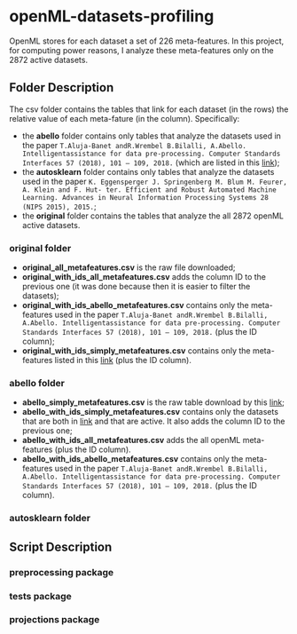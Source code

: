 # openML-datasets-profiling
OpenML stores for each dataset a set of 226 meta-features.
In this project, for computing power reasons, I analyze these meta-features only on the 2872 active datasets.

## Folder Description
The csv folder contains the tables that link for each dataset (in the rows) the relative value of each meta-fature (in the column).
Specifically:
- the **abello** folder contains only tables that analyze the datasets used in the paper `T.Aluja-Banet andR.Wrembel B.Bilalli, A.Abello. Intelligentassistance for data pre-processing. Computer Standards Interfaces 57 (2018), 101 – 109, 2018.` (which are listed in this [link](http://www.essi.upc.edu/~bbilalli/datasets.html));
- the **autosklearn** folder contains only tables that analyze the datasets used in the paper `K. Eggensperger J. Springenberg M. Blum M. Feurer, A. Klein and F. Hut- ter. Efficient and Robust Automated Machine Learning. Advances in Neural Information Processing Systems 28 (NIPS 2015), 2015.`;
- the **original** folder contains the tables that analyze the all 2872 openML active datasets.

### original folder
- **original_all_metafeatures.csv** is the raw file downloaded;
- **original_with_ids_all_metafeatures.csv** adds the column ID to the previous one (it was done because then it is easier to filter the datasets);
- **original_with_ids_abello_metafeatures.csv** contains only the meta-features used in the paper `T.Aluja-Banet andR.Wrembel B.Bilalli, A.Abello. Intelligentassistance for data pre-processing. Computer Standards Interfaces 57 (2018), 101 – 109, 2018.` (plus the ID column);
- **original_with_ids_simply_metafeatures.csv** contains only the meta-features listed in this [link](http://www.essi.upc.edu/~bbilalli/datasets.html) (plus the ID column).

### abello folder
- **abello_simply_metafeatures.csv** is the raw table download by this [link](http://www.essi.upc.edu/~bbilalli/datasets.html);
- **abello_with_ids_simply_metafeatures.csv** contains only the datasets that are both in [link](http://www.essi.upc.edu/~bbilalli/datasets.html) and that are active. It also adds the column ID to the previous one;
- **abello_with_ids_all_metafeatures.csv** adds the all openML meta-features (plus the ID column).
- **abello_with_ids_abello_metafeatures.csv** contains only the meta-features used in the paper `T.Aluja-Banet andR.Wrembel B.Bilalli, A.Abello. Intelligentassistance for data pre-processing. Computer Standards Interfaces 57 (2018), 101 – 109, 2018.` (plus the ID column).

### autosklearn folder

## Script Description

### preprocessing package

### tests package

### projections package